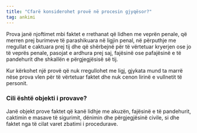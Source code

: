 ```yaml
---
title: "Cfarë konsiderohet provë në procesin gjyqësor?"
tag: ankimi
---
```


Prova janë njoftimet mbi faktet e rrethanat që lidhen me veprën penale, që merren prej burimeve të parashikuara në ligjin penal, në përputhje me rregullat e caktuara prej tij dhe që shërbejnë për të vërtetuar kryerjen ose jo të veprës penale, pasojat e ardhura prej saj, fajësinë ose pafajësinë e të pandehurit dhe shkallën e përgjegjësisë së tij.

Kur kërkohet një provë që nuk rregullohet me ligj, gjykata mund ta marrë nëse prova vlen për
të vërtetuar faktet dhe nuk cenon lirinë e vullnetit të personit.


### Cili është objekti i provave?

Janë objekt prove faktet që kanë lidhje me akuzën, fajësinë e të pandehurit, caktimin e masave të sigurimit, dënimin dhe përgjegjësinë civile, si dhe faktet nga të cilat varet zbatimi i procedurave.



